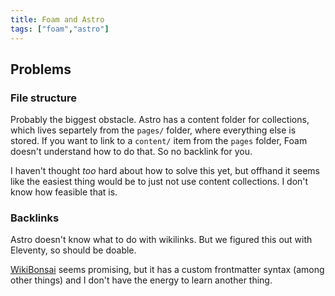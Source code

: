 ```yaml
---
title: Foam and Astro
tags: ["foam","astro"]
---
```


## Problems

### File structure

Probably the biggest obstacle. Astro has a content folder for collections, which lives separtely from the `pages/` folder, where everything else is stored. If you want to link to a `content/` item from the `pages` folder, Foam doesn't understand how to do that. So no backlink for you.

I haven't thought *too* hard about how to solve this yet, but offhand it seems like the easiest thing would be to just not use content collections. I don't know how feasible that is.

### Backlinks

Astro doesn't know what to do with wikilinks. But we figured this out with Eleventy, so should be doable.

[WikiBonsai](https://github.com/wikibonsai/astro-wikibonsai/tree/main) seems promising, but it has a custom frontmatter syntax (among other things) and I don't have the energy to learn another thing.

